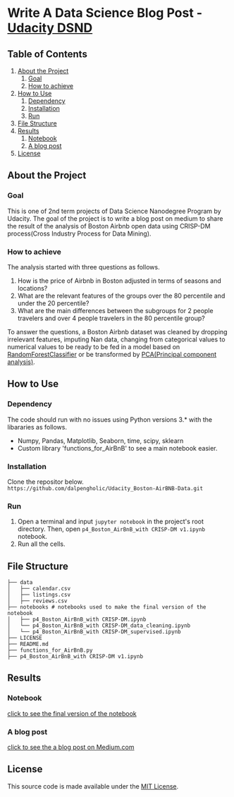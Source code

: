 #  Write A Data Science Blog Post - [Udacity DSND](https://www.udacity.com/course/data-scientist-nanodegree--nd025)


## Table of Contents
1. [About the Project](#about_the_project)
    1. [Goal](#goal)
    2. [How to achieve](#how_to_achieve)
2. [How to Use](#how_to_use)
    1. [Dependency](#dependency)
    2. [Installation](#installation)
    3. [Run](#run)
3. [File Structure](#file_structure)
4. [Results](#results)
    1. [Notebook](#notebook)
    2. [A blog post](#a_blog_post)
5. [License](#license)


<a name="about_the_project"></a>
## About the Project
<a name="goal"></a>
### Goal
This is one of 2nd term projects of Data Science Nanodegree Program by Udacity. The goal of the project is to write a blog post on medium to share the result of the analysis of Boston Airbnb open data using CRISP-DM process(Cross Industry Process for Data Mining). 

<a name="how_to_achieve"></a>
### How to achieve
The analysis started with three questions as follows.
1. How is the price of Airbnb in Boston adjusted in terms of seasons and locations?
2. What are the relevant features of the groups over the 80 percentile and under the 20 percentile?
3. What are the main differences between the subgroups for 2 people travelers and over 4 people travelers in the 80 percentile group?

To answer the questions, a Boston Airbnb dataset was cleaned by dropping irrelevant features, imputing Nan data, changing from categorical values to numerical values to be ready to be fed in a model based on [RandomForestClassifier](https://scikit-learn.org/stable/modules/generated/sklearn.ensemble.RandomForestClassifier.html) or be transformed by [PCA(Principal component analysis)](https://en.wikipedia.org/wiki/Principal_component_analysis).


<a name="how_to_use"></a>
## How to Use

<a name="dependency"></a>
### Dependency
The code should run with no issues using Python versions 3.* with the libararies as follows.
- Numpy, Pandas, Matplotlib, Seaborn, time, scipy, sklearn
- Custom library 'functions_for_AirBnB' to see a main notebook easier.

<a name="installation"></a>
### Installation
Clone the repositor below.
`https://github.com/dalpengholic/Udacity_Boston-AirBNB-Data.git`

<a name="run"></a>
### Run
1. Open a terminal and input `jupyter notebook` in the project's root directory. Then, open `p4_Boston_AirBnB_with CRISP-DM v1.ipynb` notebook.
2. Run all the cells.
      
<a name="file_structure"></a>
## File Structure
```
├── data
│   ├── calendar.csv
│   ├── listings.csv
│   ├── reviews.csv
├── notebooks # notebooks used to make the final version of the notebook
│   ├── p4_Boston_AirBnB_with CRISP-DM.ipynb
│   └── p4_Boston_AirBnB_with CRISP-DM_data_cleaning.ipynb
│   └── p4_Boston_AirBnB_with CRISP-DM_supervised.ipynb
├── LICENSE
├── README.md
├── functions_for_AirBnB.py
├── p4_Boston_AirBnB_with CRISP-DM v1.ipynb

```
<a name="results"></a>
## Results
<a name="notebook"></a>
### Notebook
[click to see the final version of the notebook](https://github.com/dalpengholic/Udacity_Boston-AirBNB-Data/blob/master/p4_Boston_AirBnB_with%20CRISP-DM%20v1.ipynb)

<a name="a_blog_post"></a>
### A blog post
[click to see the a blog post on Medium.com](https://medium.com/@dalpengholic/the-5-ways-to-be-successful-hosts-of-airbnb-b0c02612f5fb)


<a name="license"></a>
## License
This source code is made available under the [MIT License](https://github.com/dalpengholic/Udacity_Boston-AirBNB-Data/blob/master/LICENSE).
